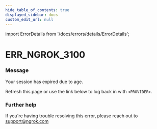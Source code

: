```yaml
---
hide_table_of_contents: true
displayed_sidebar: docs
custom_edit_url: null
---
```


import ErrorDetails from '/docs/errors/details/ErrorDetails';

# ERR_NGROK_3100

### Message
Your session has expired due to age.

Refresh this page or use the link below to log back in with `<PROVIDER>`.

### Further help
If you're having trouble resolving this error, please reach out to [support@ngrok.com](mailto:support@ngrok.com?subject=Help%20with%20ERR_NGROK_3100)

<ErrorDetails error='err_ngrok_3100' />
